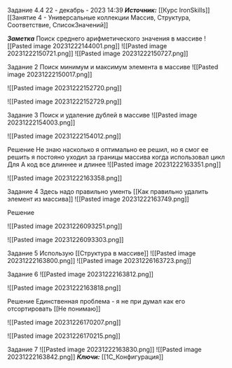 
Задание 4.4
 22 - декабрь - 2023  14:39 
***Источник:***  [[Курс IronSkills]] [[Занятие 4 - Универсальные коллекции Массив, Структура, Соответствие, СписокЗначений]]

***Заметка*** 
Поиск среднего арифметического значения в массиве
![[Pasted image 20231222144001.png]]
![[Pasted image 20231222150721.png]]
![[Pasted image 20231222150727.png]]


Задание 2 
Поиск минимум и максимум элемента в массиве
![[Pasted image 20231222150017.png]]

![[Pasted image 20231222152720.png]]

![[Pasted image 20231222152729.png]]

Задание 3
Поиск и удаление дублей в массиве
![[Pasted image 20231222154003.png]]

![[Pasted image 20231222154012.png]]

Решение
Не знаю насколько я оптимально ее решил, но я смог ее решить
я постояно уходил за границы массива когда использовал цикл Для
А код все длиннее и длинее
![[Pasted image 20231222163351.png]]

![[Pasted image 20231222163358.png]]

Задание 4 
Здесь надо правильно ументь [[Как правильно удалить элемент из массива]]
![[Pasted image 20231222163749.png]]

Решение 

![[Pasted image 20231226093251.png]]

![[Pasted image 20231226093303.png]]


Задание 5 
Использую [[Структура в массиве]]
![[Pasted image 20231222163800.png]]
![[Pasted image 20231226163723.png]]

Задание 6 
![[Pasted image 20231222163812.png]]

![[Pasted image 20231222163818.png]]

Решение
Единственная проблема  - я не при думал как его отсортировать [[Не понимаю]]

![[Pasted image 20231226170207.png]]

![[Pasted image 20231226170215.png]]


Задание 7 
![[Pasted image 20231222163830.png]]
![[Pasted image 20231222163842.png]]
***Ключи:*** [[1С_Конфигурация]]